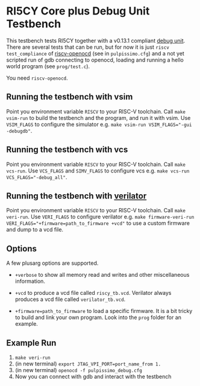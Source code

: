 RI5CY Core plus Debug Unit Testbench
=====================

This testbench tests RI5CY together with a v0.13.1 compliant [debug
unit](https://www.github.com/pulp-platform/riscv-dbg). There are several tests
that can be run, but for now it is just `riscv test_compliance` of
[riscv-openocd](https://www.github.com/riscv/riscv-openocd) (see in
`pulpissimo.cfg`) and a not yet scripted run of gdb connecting to openocd,
loading and running a hello world program (see `prog/test.c`).

You need `riscv-openocd`.

Running the testbench with vsim
----------------------
Point you environment variable `RISCV` to your RISC-V toolchain. Call `make
vsim-run` to build the testbench and the program, and run it with vsim. Use
`VSIM_FLAGS` to configure the simulator e.g. `make vsim-run VSIM_FLAGS="-gui
-debugdb"`.

Running the testbench with vcs
----------------------
Point you environment variable `RISCV` to your RISC-V toolchain. Call `make
vcs-run`. Use `VCS_FLAGS` and `SIMV_FLAGS` to configure vcs e.g. `make vcs-run
VCS_FLAGS="-debug_all"`.


Running the testbench with [verilator](https://www.veripool.org/wiki/verilator)
----------------------
Point you environment variable `RISCV` to your RISC-V toolchain. Call `make
veri-run`. Use `VERI_FLAGS` to configure verilator e.g. `make firmware-veri-run
VERI_FLAGS="+firmware=path_to_firmware +vcd"` to use a custom firmware and dump
to a vcd file.


Options
----------------------
A few plusarg options are supported.
* `+verbose` to show all memory read and writes and other miscellaneous information.

* `+vcd` to produce a vcd file called `riscy_tb.vcd`. Verilator always produces
  a vcd file called `verilator_tb.vcd`.

* `+firmware=path_to_firmware` to load a specific firmware. It is a bit tricky to
build and link your own program. Look into the `prog` folder for an example.

Example Run
-----------------------
1. `make veri-run`
3. (in new terminal) `export JTAG_VPI_PORT=port_name_from 1.`
2. (in new terminal) `openocd -f pulpissimo_debug.cfg`
4. Now you can connect with gdb and interact with the testbench
